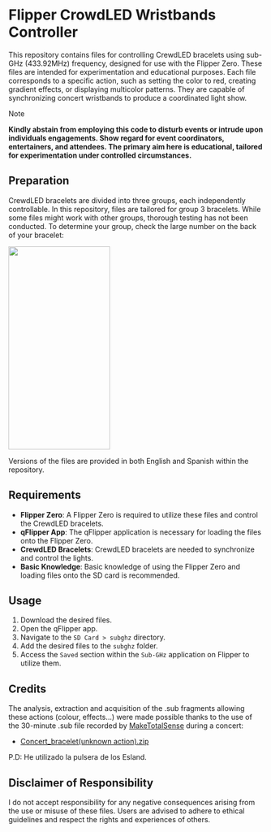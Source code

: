 # Flipper CrowdLED Wristbands Controller
This repository contains files for controlling CrewdLED bracelets using sub-GHz (433.92MHz) frequency, designed for use with the Flipper Zero. These files are intended for experimentation and educational purposes. Each file corresponds to a specific action, such as setting the color to red, creating gradient effects, or displaying multicolor patterns. They are capable of synchronizing concert wristbands to produce a coordinated light show.

> [!NOTE]
> **Kindly abstain from employing this code to disturb events or intrude upon individuals engagements. Show regard for event coordinators, entertainers, and attendees. The primary aim here is educational, tailored for experimentation under controlled circumstances.**

## Preparation
CrewdLED bracelets are divided into three groups, each independently controllable. In this repository, files are tailored for group 3 bracelets. While some files might work with other groups, thorough testing has not been conducted. To determine your group, check the large number on the back of your bracelet:

<img src="https://github.com/niltefa/Flipper-CrowdLED-Bracelets/assets/91869645/0dc8a027-d999-4b75-9820-3c1dfcd60987" width="200" height="400" />

Versions of the files are provided in both English and Spanish within the repository.

## Requirements
- **Flipper Zero**: A Flipper Zero is required to utilize these files and control the CrewdLED bracelets.
- **qFlipper App**: The qFlipper application is necessary for loading the files onto the Flipper Zero.
- **CrewdLED Bracelets**: CrewdLED bracelets are needed to synchronize and control the lights.
- **Basic Knowledge**: Basic knowledge of using the Flipper Zero and loading files onto the SD card is recommended.

## Usage
1. Download the desired files.
2. Open the qFlipper app.
3. Navigate to the `SD Card > subghz` directory.
4. Add the desired files to the `subghz` folder.
5. Access the `Saved` section within the `Sub-GHz` application on Flipper to utilize them.



## Credits
The analysis, extraction and acquisition of the .sub fragments allowing these actions (colour, effects...) were made possible thanks to the use of the 30-minute .sub file recorded by [MakeTotalSense](https://github.com/MakeTotalSense) during a concert:

- [Concert_bracelet(unknown action).zip](https://github.com/MakeTotalSense/Flipper-Concert-bracelets)

P.D: He utilizado la pulsera de los Esland.
## Disclaimer of Responsibility
I do not accept responsibility for any negative consequences arising from the use or misuse of these files. Users are advised to adhere to ethical guidelines and respect the rights and experiences of others.
